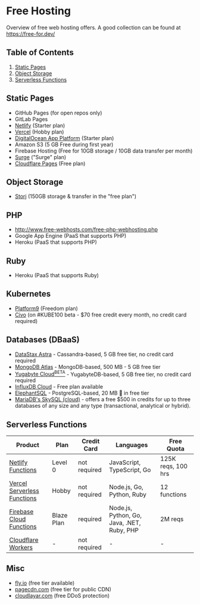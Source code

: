 # Free Hosting

Overview of free web hosting offers. A good collection can be found at https://free-for.dev/

## Table of Contents  
1. [Static Pages](#static-hages)
1. [Object Storage](#object-storage)
1. [Serverless Functions](#serverless-functions)

## Static Pages
- GitHub Pages (for open repos only)
- GitLab Pages
- [Netlify](https://www.netlify.com/) (Starter plan)
- [Vercel](https://vercel.com/) (Hobby plan)
- [DigitalOcean App Platform](https://www.digitalocean.com/products/app-platform/) (Starter plan)
- Amazon S3 (5 GB Free during first year)
- Firebase Hosting (Free for 10GB storage / 10GB data transfer per month)
- [Surge](https://surge.sh/) ("Surge" plan)
- [Cloudflare Pages](https://pages.cloudflare.com/) (Free plan)

## Object Storage
- [Storj](https://www.storj.io/) (150GB storage & transfer in the "free plan")

## PHP

- http://www.free-webhosts.com/free-php-webhosting.php
- Google App Engine (PaaS that supports PHP)
- Heroku (PaaS that supports PHP)

## Ruby

- Heroku (PaaS that supports Ruby)

## Kubernetes

- [Platform9](https://platform9.com/) (Freedom plan)
- [Civo](https://www.civo.com) (on #KUBE100 beta - $70 free credit every month, no credit card required)

## Databases (DBaaS)

- [DataStax Astra](https://astra.datastax.com/) - Cassandra-based, 5 GB free tier, no credit card required
- [MongoDB Atlas](https://cloud.mongodb.com/) - MongoDB-based, 500 MB - 5 GB free tier
- [Yugabyte Cloud<sup>BETA</sup>](https://cloud.yugabyte.com/) - YugabyteDB-based, 5 GB free tier, no credit card required
- [InfluxDB Cloud](https://cloud2.influxdata.com/) - Free plan available
- [ElephantSQL](https://www.elephantsql.com/) - PostgreSQL-based, 20 MB 🙂 in free tier
- [MariaDB's SkySQL (cloud)](https://mariadb.com/products/skysql/get-started/) - offers a free $500 in credits for up to three databases of any size and any type (transactional, analytical or hybrid).

## Serverless Functions

| Product | Plan | Credit Card | Languages | Free Quota |
| --- | --- | --- |  --- | --- |
| [Netlify Functions](https://www.netlify.com/products/functions/) | Level 0 | not required | JavaScript, TypeScript, Go | 125K reqs, 100 hrs |
| [Vercel Serverless Functions](https://vercel.com/docs/serverless-functions/introduction) | Hobby | not required | Node.js, Go, Python, Ruby | 12 functions |
| [Firebase Cloud Functions](https://firebase.google.com/products/functions) | Blaze Plan | required | Node.js, Python, Go, Java, .NET, Ruby, PHP | 2M reqs |
| [Cloudflare Workers](https://workers.cloudflare.com/) | -  | not required| - | - |


## Misc
- [fly.io](https://fly.io/) (free tier available)
- [pagecdn.com](https://pagecdn.com/) (free tier for public CDN)
- [cloudlayar.com](https://cloudlayar.com/) (free DDoS protection)
